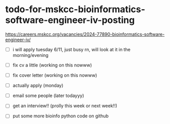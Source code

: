 # todo-for-mskcc-bioinformatics-software-engineer-iv-posting

https://careers.mskcc.org/vacancies/2024-77890-bioinformatics-software-engineer-iv/

- [ ] i will apply tuesday 6/11, just busy rn, will look at it in the morning/evening

- [ ] fix cv a little (working on this nowww)
- [ ] fix cover letter (working on this nowww)
- [ ] actually apply (monday)
- [ ] email some people (later todayyy)
- [ ] get an interview!! (prolly this week or next week!!)
- [ ] put some more bioinfo python code on github
